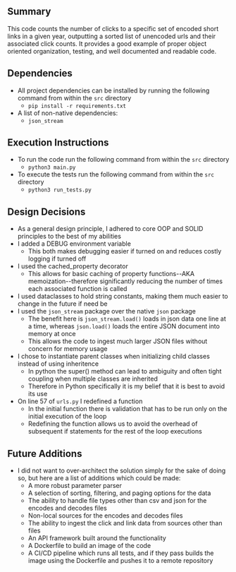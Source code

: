## Summary

This code counts the number of clicks to a specific set of encoded short links in a given year, outputting a sorted list of unencoded urls and their associated click counts. It provides a good example of proper object oriented organization, testing, and well documented and readable code.

## Dependencies

- All project dependencies can be installed by running the following command from within the `src` directory
  - `pip install -r requirements.txt`
- A list of non-native dependencies:
  - `json_stream`

## Execution Instructions

- To run the code run the following command from within the `src` directory
  - `python3 main.py`
- To execute the tests run the following command from within the `src` directory
  - `python3 run_tests.py`

## Design Decisions

- As a general design principle, I adhered to core OOP and SOLID principles to the best of my abilities
- I added a DEBUG environment variable
  - This both makes debugging easier if turned on and reduces costly logging if turned off
- I used the cached_property decorator
  - This allows for basic caching of property functions--AKA memoization--therefore significantly reducing the number of times each associated function is called
- I used dataclasses to hold string constants, making them much easier to change in the future if need be
- I used the `json_stream` package over the native `json` package
  - The benefit here is `json_stream.load()` loads in json data one line at a time, whereas `json.load()` loads the entire JSON document into memory at once
  - This allows the code to ingest much larger JSON files without concern for memory usage
- I chose to instantiate parent classes when initializing child classes instead of using inheritence
  - In python the super() method can lead to ambiguity and often tight coupling when multiple classes are inherited
  - Therefore in Python specifically it is my belief that it is best to avoid its use
- On line 57 of `urls.py` I redefined a function
  - In the initial function there is validation that has to be run only on the initial execution of the loop
  - Redefining the function allows us to avoid the overhead of subsequent if statements for the rest of the loop executions

## Future Additions

- I did not want to over-architect the solution simply for the sake of doing so, but here are a list of additions which could be made:
  - A more robust parameter parser
  - A selection of sorting, filtering, and paging options for the data
  - The ability to handle file types other than csv and json for the encodes and decodes files
  - Non-local sources for the encodes and decodes files
  - The ability to ingest the click and link data from sources other than files
  - An API framework built around the functionality
  - A Dockerfile to build an image of the code
  - A CI/CD pipeline which runs all tests, and if they pass builds the image using the Dockerfile and pushes it to a remote repository

